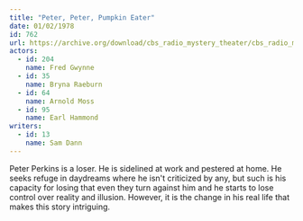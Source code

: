 ```yaml
---
title: "Peter, Peter, Pumpkin Eater"
date: 01/02/1978
id: 762
url: https://archive.org/download/cbs_radio_mystery_theater/cbs_radio_mystery_theater-0751-0800.zip/cbs_radio_mystery_theater-0751-0800%2Fcbsrmt_0762_peter_peter_pumpkin_eater.mp3
actors:  
  - id: 204
    name: Fred Gwynne  
  - id: 35
    name: Bryna Raeburn  
  - id: 64
    name: Arnold Moss  
  - id: 95
    name: Earl Hammond
writers:  
  - id: 13
    name: Sam Dann
---
```

Peter Perkins is a loser. He is sidelined at work and pestered at home. He seeks refuge in daydreams where he isn't criticized by any, but such is his capacity for losing that even they turn against him and he starts to lose control over reality and illusion. However, it is the change in his real life that makes this story intriguing.